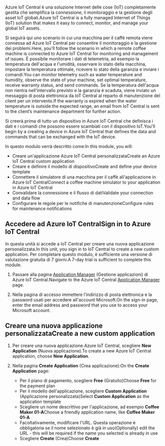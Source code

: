<span data-ttu-id="efc68-101">Azure IoT Central è una soluzione Internet delle cose (IoT) completamente gestita che semplifica la connessione, il monitoraggio e la gestione degli asset IoT globali.</span><span class="sxs-lookup"><span data-stu-id="efc68-101">Azure IoT Central is a fully managed Internet of Things (IoT) solution that makes it easy to connect, monitor, and manage your global IoT assets.</span></span>

<span data-ttu-id="efc68-102">Si seguirà qui uno scenario in cui una macchina per il caffè remota viene connessa ad Azure IoT Central per consentire il monitoraggio e la gestione dei problemi.</span><span class="sxs-lookup"><span data-stu-id="efc68-102">Here, you'll follow the scenario in which a remote coffee machine is connected to Azure IoT Central for monitoring and management of issues.</span></span> <span data-ttu-id="efc68-103">È possibile monitorare i dati di telemetria, ad esempio la temperatura dell'acqua e l'umidità, osservare lo stato della macchina, impostare la temperatura ottimale, ricevere lo stato della garanzia e inviare i comandi.</span><span class="sxs-lookup"><span data-stu-id="efc68-103">You can monitor telemetry such as water temperature and humidity, observe the state of your machine, set optimal temperature, receive warranty status, and send commands.</span></span> <span data-ttu-id="efc68-104">Se la temperatura dell'acqua non rientra nell'intervallo previsto e la garanzia è scaduta, viene inviato un messaggio di posta elettronica da IoT Central al reparto di manutenzione del client per un intervento.</span><span class="sxs-lookup"><span data-stu-id="efc68-104">If the warranty is expired when the water temperature is outside the expected range, an email from IoT Central is sent to the client’s maintenance department for further action.</span></span>

<span data-ttu-id="efc68-105">Si creerà prima di tutto un dispositivo in Azure IoT Central che definisca i dati e i comandi che possono essere scambiati con il dispositivo IoT.</span><span class="sxs-lookup"><span data-stu-id="efc68-105">You'll begin by a creating a device in Azure IoT Central that defines the data and commands that can be exchanged with the IoT device.</span></span>

<span data-ttu-id="efc68-106">In questo modulo verrà descritto come:</span><span class="sxs-lookup"><span data-stu-id="efc68-106">In this module, you will:</span></span>
  - <span data-ttu-id="efc68-107">Creare un'applicazione Azure IoT Central personalizzata</span><span class="sxs-lookup"><span data-stu-id="efc68-107">Create an Azure IoT Central custom application</span></span>
  - <span data-ttu-id="efc68-108">Creare e definire il modello di dispositivo</span><span class="sxs-lookup"><span data-stu-id="efc68-108">Create and define your device template</span></span>
  - <span data-ttu-id="efc68-109">Connettere il simulatore di una macchina per il caffè all'applicazione in Azure IoT Central</span><span class="sxs-lookup"><span data-stu-id="efc68-109">Connect a coffee machine simulator to your application in Azure IoT Central</span></span>
  - <span data-ttu-id="efc68-110">Convalidare la connessione e il flusso di dati</span><span class="sxs-lookup"><span data-stu-id="efc68-110">Validate your connection and data flow</span></span>
  - <span data-ttu-id="efc68-111">Configurare le regole per le notifiche di manutenzione</span><span class="sxs-lookup"><span data-stu-id="efc68-111">Configure rules for maintenance notifications</span></span>
 
## <a name="sign-in-to-azure-iot-central"></a><span data-ttu-id="efc68-112">Accedere ad Azure IoT Central</span><span class="sxs-lookup"><span data-stu-id="efc68-112">Sign in to Azure IoT Central</span></span>
<span data-ttu-id="efc68-113">In questa unità si accede a IoT Central per creare una nuova applicazione personalizzata.</span><span class="sxs-lookup"><span data-stu-id="efc68-113">In this unit, you sign in to IoT Central to create a new custom application.</span></span> <span data-ttu-id="efc68-114">Per completare questo modulo, è sufficiente una versione di valutazione gratuita di 7 giorni.</span><span class="sxs-lookup"><span data-stu-id="efc68-114">A 7-day trial is sufficient to complete this module.</span></span> 

1. <span data-ttu-id="efc68-115">Passare alla pagina [Application Manager](https://aka.ms/iotcentral?azure-portal=true) (Gestione applicazioni) di Azure IoT Central.</span><span class="sxs-lookup"><span data-stu-id="efc68-115">Navigate to the Azure IoT Central [Application Manager](https://aka.ms/iotcentral?azure-portal=true) page.</span></span> 

1. <span data-ttu-id="efc68-116">Nella pagina di accesso immettere l'indirizzo di posta elettronica e la password usati per accedere all'account Microsoft.</span><span class="sxs-lookup"><span data-stu-id="efc68-116">On the sign-in page, enter the email address and password that you use to access your Microsoft account.</span></span>

## <a name="create-a-new-custom-application"></a><span data-ttu-id="efc68-117">Creare una nuova applicazione personalizzata</span><span class="sxs-lookup"><span data-stu-id="efc68-117">Create a new custom application</span></span>

1. <span data-ttu-id="efc68-118">Per creare una nuova applicazione Azure IoT Central, scegliere **New Application** (Nuova applicazione).</span><span class="sxs-lookup"><span data-stu-id="efc68-118">To create a new Azure IoT Central application, choose **New Application**.</span></span> 

1. <span data-ttu-id="efc68-119">Nella pagina **Create Application** (Crea applicazione):</span><span class="sxs-lookup"><span data-stu-id="efc68-119">On the **Create Application** page:</span></span> 
    * <span data-ttu-id="efc68-120">Per il piano di pagamento, scegliere **Free** (Gratuito)</span><span class="sxs-lookup"><span data-stu-id="efc68-120">Choose **Free** for the payment plan</span></span>
    * <span data-ttu-id="efc68-121">Per il modello dell'applicazione, scegliere **Custom Application** (Applicazione personalizzata)</span><span class="sxs-lookup"><span data-stu-id="efc68-121">Select **Custom Application** as the application template</span></span>
    * <span data-ttu-id="efc68-122">Scegliere un nome descrittivo per l'applicazione, ad esempio **Coffee Maker 01-A**</span><span class="sxs-lookup"><span data-stu-id="efc68-122">Choose a friendly application name, like **Coffee Maker 01-A**</span></span>
    * <span data-ttu-id="efc68-123">Facoltativamente, modificare l'URL. Questa operazione è obbligatoria se il nome selezionato è già in uso</span><span class="sxs-lookup"><span data-stu-id="efc68-123">(Optionally) edit the URL - this will be required if the name you selected is already in use</span></span>
    * <span data-ttu-id="efc68-124">Scegliere **Create** (Crea)</span><span class="sxs-lookup"><span data-stu-id="efc68-124">Choose **Create**</span></span>
